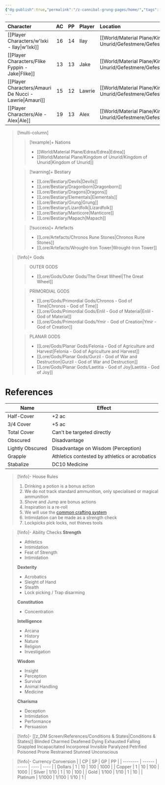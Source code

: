 ```yaml
---
{"dg-publish":true,"permalink":"/z-cannibal-grung-pages/home/","tags":["gardenEntry"]}
---
```



| Character                            | AC  | PP  | Player | Location       | Special Features      | Class   |
| :----------------------------------- | :-: | :-: | :----- | :------------- | --------------------- | ------- |
| [[Player Characters/w'Ixki - Ilay\|w'Ixki]]            | 16  | 14  | Ilay   | [[World/Material Plane/Kingdom of Unurid/Gefestmere/Gefestmere\|Gefestmere]] | Poisonous Skin        | Ranger  |
| [[Player Characters/Flike Fyppin - Jake\|Flike]]       | 13  | 13  | Jake   | [[World/Material Plane/Kingdom of Unurid/Gefestmere/Gefestmere\|Gefestmere]] | [[z_DM Screen/References/Magic Wheel Spins\|Magic Wheel Spins]] | Warlock |
| [[Player Characters/Amauri De Nucci - Lawrie\|Amauri]] | 15  | 12  | Lawrie | [[World/Material Plane/Kingdom of Unurid/Gefestmere/Gefestmere\|Gefestmere]] |                       | Wizard  |
| [[Player Characters/Ale - Alex\|Ale]]                  | 19  | 13  | Alex   | [[World/Material Plane/Kingdom of Unurid/Gefestmere/Gefestmere\|Gefestmere]] |                       | Cleric  |

>[!multi-column]
>
>>[!example]+ Nations
>>- [[World/Material Plane/Edrea/Edrea\|Edrea]]
>>- [[World/Material Plane/Kingdom of Unurid/Kingdom of Unurid\|Kingdom of Unurid]]
>
>>[!warning]+ Bestiary
>>- [[Lore/Bestiary/Devils\|Devils]]
>>- [[Lore/Bestiary/Dragonborn\|Dragonborn]]
>>- [[Lore/Bestiary/Dragons\|Dragons]]
>>- [[Lore/Bestiary/Elementals\|Elementals]]
>>- [[Lore/Bestiary/Grung\|Grung]]
>>- [[Lore/Bestiary/Lizardfolk\|Lizardfolk]]
>>- [[Lore/Bestiary/Manticore\|Manticore]]
>>- [[Lore/Bestiary/Mapach\|Mapach]]
>
>>[!success]+ Artefacts
>>- [[Lore/Artefacts/Chronos Rune Stones\|Chronos Rune Stones]]
>>- [[Lore/Artefacts/Wrought-Iron Tower\|Wrought-Iron Tower]]

>[!info]+ Gods
>>OUTER GODS
>>- [[Lore/Gods/Outer Gods/The Great Wheel\|The Great Wheel]]
>
>>PRIMORDIAL GODS
>>- [[Lore/Gods/Primordial Gods/Chronos - God of Time\|Chronos - God of Time]]
>>- [[Lore/Gods/Primordial Gods/Enlil - God of Material\|Enlil - God of Material]]
>>- [[Lore/Gods/Primordial Gods/Ymir - God of Creation\|Ymir - God of Creation]]
>
>>PLANAR GODS 
>>- [[Lore/Gods/Planar Gods/Felonia - God of Agriculture and Harvest\|Felonia - God of Agriculture and Harvest]]
>>- [[Lore/Gods/Planar Gods/Gurzil - God of War and Destruction\|Gurzil - God of War and Destruction]]
>>- [[Lore/Gods/Planar Gods/Laetitia - God of Joy\|Laetitia - God of Joy]]
 
# References
| Name             | Effect                                         |
| ---------------- | ---------------------------------------------- |
| Half-Cover       | +2 ac                                          |
| 3/4 Cover        | +5 ac                                          |
| Total Cover      | Can't be targeted directly                     |
| Obscured         | Disadvantage                                   |
| Lightly Obscured | Disadvantage on Wisdom (Perception)            |
| Grapple          | Athletics contested by athletics or acrobatics |
| Stabalize        | DC10 Medicine                                  |
> [!info]- House Rules
>1. Drinking a potion is a bonus action
>2. We do not track standard ammunition, only specialised or magical ammunition
>3. Shove and Jump are bonus actions
>4. Inspiration is a re-roll
>5. We will use the [common crafting system](https://docs.google.com/spreadsheets/d/1Zs6lSo6IIQzcdFKDCNL62tQHRvSHVWH54s94MIQROLg/edit?gid=0#gid=0)
>6. Intimidation can be made as a strength check
>7. Lockpicks pick locks, not thieves tools  

> [!info]- Ability Checks
> **Strength**
> - Athletics
> - Intimidation
> - Feat of Strength
> - Intimidation
> 
> **Dexterity**
> - Acrobatics
> - Sleight of Hand
> - Stealth
> - Lock picking / Trap disarming
> 
> **Constitution**
> - Concentration
> 
> **Intelligence**
> - Arcana 
> - History
> - Nature
> - Religion
> - Investigation
> 
> **Wisdom**
> - Insight
> - Perception
> - Survival
> - Animal Handling
> - Medicine
> 
> **Charisma**
> - Deception
> - Intimidation
> - Performance
> - Persuasion

> [!info]- [[z_DM Screen/References/Conditions & States\|Conditions & States]]
> Blinded
> Charmed
> Deafened
> Dying
> Exhausted
> Falling
> Grappled
> Incapacitated
> Incorporeal
> Invisible
> Paralyzed
> Petrified
> Poisoned
> Prone
> Restrained
> Stunned
> Unconscious

> [!info]- Currency Conversion
> |          | CP     | SP    | GP   | PP   |
| -------- | ------ | ----- | ---- | ---- |
| Dollars  | 1      | 10    | 100  | 1000 |
| Copper   | 1      | 10    | 100  | 1000 |
| Silver   | 1/10   | 1     | 10   | 100  |
| Gold     | 1/100  | 1/10  | 1    | 10   |
| Platinum | 1/1000 | 1/100 | 1/10 | 1    |

